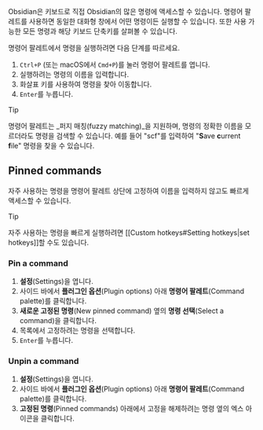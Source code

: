 Obsidian은 키보드로 직접 Obsidian의 많은 명령에 액세스할 수 있습니다. 명령어 팔레트를 사용하면 동일한 대화형 창에서 어떤 명령이든 실행할 수 있습니다. 또한 사용 가능한 모든 명령과 해당 키보드 단축키를 살펴볼 수 있습니다.

명령어 팔레트에서 명령을 실행하려면 다음 단계를 따르세요.

1. `Ctrl+P` (또는 macOS에서 `Cmd+P`)를 눌러 명령어 팔레트를 엽니다.
2. 실행하려는 명령의 이름을 입력합니다.
3. 화살표 키를 사용하여 명령을 찾아 이동합니다.
4. `Enter`를 누릅니다.

> [!tip]
> 명령어 팔레트는 _퍼지 매칭(fuzzy matching)_을 지원하며, 명령의 정확한 이름을 모르더라도 명령을 검색할 수 있습니다. 예를 들어 "scf"를 입력하여  "**S**ave **c**urrent **f**ile" 명령을 찾을 수 있습니다.

## Pinned commands

자주 사용하는 명령을 명령어 팔레트 상단에 고정하여 이름을 입력하지 않고도 빠르게 액세스할 수 있습니다.

> [!tip]
> 자주 사용하는 명령을 빠르게 실행하려면 [[Custom hotkeys#Setting hotkeys|set hotkeys]]할 수도 있습니다.

### Pin a command

1. **설정**(Settings)을 엽니다.
2. 사이드 바에서 **플러그인 옵션**(Plugin options) 아래 **명령어 팔레트**(Command palette)를 클릭합니다.
3. **새로운 고정된 명령**(New pinned command) 옆의 **명령 선택**(Select a command)을 클릭합니다.
4. 목록에서 고정하려는 명령을 선택합니다.
5. `Enter`를 누릅니다.

### Unpin a command

1. **설정**(Settings)을 엽니다.
2. 사이드 바에서 **플러그인 옵션**(Plugin options) 아래 **명령어 팔레트**(Command palette)를 클릭합니다.
3. **고정된 명령**(Pinned commands) 아래에서 고정을 해제하려는 명령 옆의 엑스 아이콘을 클릭합니다.
